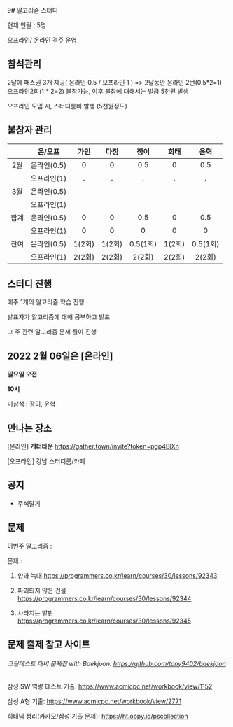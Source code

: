 9# 알고리즘 스터디

현재 인원 : 5명

오프라인/ 온라인 격주 운영

## __참석관리__

2달에 패스권 3개 제공( 온라인 0.5 / 오프라인 1 ) => 2달동안 온라인 2번(0.5*2=1) 오프라인2회(1 * 2=2) 불참가능, 이후 불참에 대해서는 벌금 5천원 발생

오프라인 모임 시, 스터디룸비 발생 (5천원정도)

## 불참자 관리

|  |온/오프|가민|다정|정이|희태|윤혁|
|:---:|:---:|:---:|:---:|:---:|:---:|:---:|
|2월|온라인(0.5)|0|0|0.5|0|0.5|
|    |오프라인(1)|.|.|.|.|.|
|3월|온라인(0.5)||||||||
||오프라인(1)||||||
|합계|온라인(0.5)|0|0|0.5|0|0.5|
||오프라인(1)|0|0|0|0|0|
|잔여|온라인(0.5)|1(2회)|1(2회)|0.5(1회)|1(2회)|0.5(1회)|
||오프라인(1)|2(2회)|2(2회)|2(2회)|2(2회)|2(2회)|

## __스터디 진행__

매주 1개의 알고리즘 학습 진행

발표자가 알고리즘에 대해 공부하고 발표

그 주 관련 알고리즘 문제 풀이 진행




## 2022 2월 06일은 [온라인]

__일요일 오전__

__10시__

미참석 : 정이, 윤혁


## 만나는 장소

[온라인] __게더타운__
https://gather.town/invite?token=pgp4BlXn

[오프라인] 강남 스터디룸/카페


## 공지

- 주석달기


## 문제

이번주 알고리즘 :

문제 :   

1. 양과 늑대
https://programmers.co.kr/learn/courses/30/lessons/92343

2. 파괴되지 않은 건물
https://programmers.co.kr/learn/courses/30/lessons/92344

3. 사라지는 발판
https://programmers.co.kr/learn/courses/30/lessons/92345

## 문제 출제 참고 사이트 
###### 코딩테스트 대비 문제집 with Baekjoon: https://github.com/tony9402/baekjoon

삼성 SW 역량 테스트 기출: https://www.acmicpc.net/workbook/view/1152

삼성 A형 기출: https://www.acmicpc.net/workbook/view/2771

희태님 정리(카카오/삼성 기출 문제): https://ht.oopy.io/pscollection

